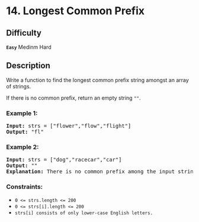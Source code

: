 # 14. Longest Common Prefix

## Difficulty

**`Easy`** Medinm Hard

## Description

Write a function to find the longest common prefix string amongst an array of strings.

If there is no common prefix, return an empty string `""`.
 

### Example 1:


<pre>
<b>Input:</b> strs = ["flower","flow","flight"]
<b>Output:</b> "fl"
</pre>

### Example 2:

<pre>
<b>Input:</b> strs = ["dog","racecar","car"]
<b>Output:</b> ""
<b>Explanation:</b> There is no common prefix among the input strings.
</pre>

### Constraints:

* `0 <= strs.length <= 200`
* `0 <= strs[i].length <= 200`
* `strs[i] consists of only lower-case English letters.`
